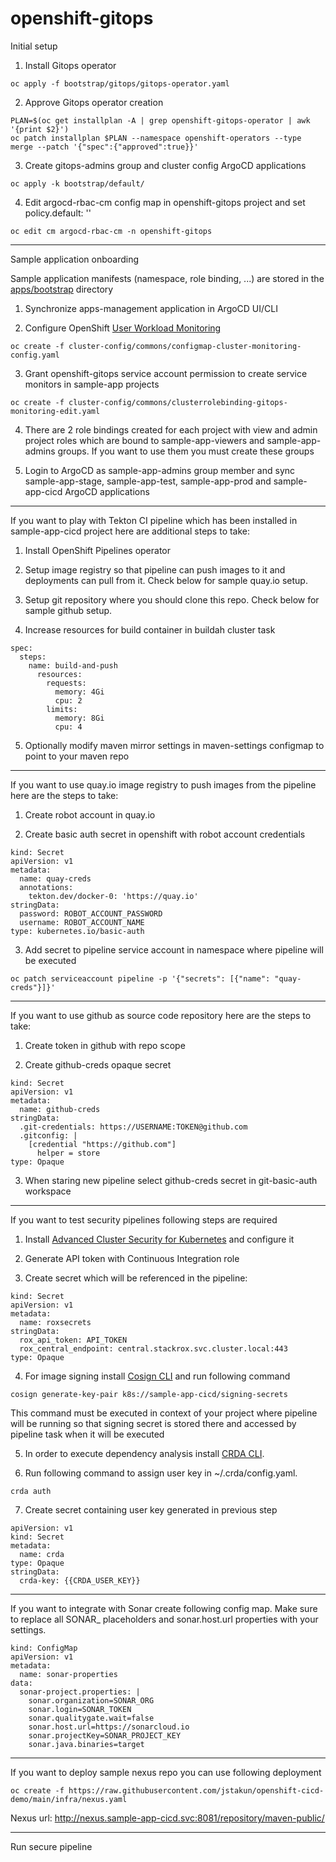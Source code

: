 # openshift-gitops
Initial setup

1. Install Gitops operator 
```
oc apply -f bootstrap/gitops/gitops-operator.yaml
```
2. Approve Gitops operator creation
```
PLAN=$(oc get installplan -A | grep openshift-gitops-operator | awk '{print $2}')
oc patch installplan $PLAN --namespace openshift-operators --type merge --patch '{"spec":{"approved":true}}'
```
3. Create gitops-admins group and cluster config ArgoCD applications
```
oc apply -k bootstrap/default/
```
4. Edit argocd-rbac-cm config map in openshift-gitops project and set policy.default: ''
```
oc edit cm argocd-rbac-cm -n openshift-gitops
```
---
Sample application onboarding

Sample application manifests (namespace, role binding, ...) are stored in the [apps/bootstrap](https://github.com/jstakun/openshift-gitops/tree/main/apps/bootstrap) directory

1. Synchronize apps-management application in ArgoCD UI/CLI

2. Configure OpenShift [User Workload Monitoring](https://docs.openshift.com/container-platform/latest/monitoring/enabling-monitoring-for-user-defined-projects.html)
```
oc create -f cluster-config/commons/configmap-cluster-monitoring-config.yaml
```
3. Grant openshift-gitops service account permission to create service monitors in sample-app projects
```
oc create -f cluster-config/commons/clusterrolebinding-gitops-monitoring-edit.yaml
```
4. There are 2 role bindings created for each project with view and admin project roles which are bound to sample-app-viewers and sample-app-admins groups. If you want to use them you must create these groups

5. Login to ArgoCD as sample-app-admins group member and sync sample-app-stage, sample-app-test, sample-app-prod and sample-app-cicd ArgoCD applications

---
If you want to play with Tekton CI pipeline which has been installed in sample-app-cicd project here are additional steps to take:

1. Install OpenShift Pipelines operator

2. Setup image registry so that pipeline can push images to it and deployments can pull from it. Check below for sample quay.io setup.

3. Setup git repository where you should clone this repo. Check below for sample github setup.

4. Increase resources for build container in buildah cluster task
```
spec:
  steps:
    name: build-and-push
      resources: 
        requests:
          memory: 4Gi
          cpu: 2
        limits:
          memory: 8Gi
          cpu: 4 
```
5. Optionally modify maven mirror settings in maven-settings configmap to point to your maven repo

---
If you want to use quay.io image registry to push images from the pipeline here are the steps to take:

1. Create robot account in quay.io

2. Create basic auth secret in openshift with robot account credentials

```
kind: Secret
apiVersion: v1
metadata:
  name: quay-creds
  annotations:
    tekton.dev/docker-0: 'https://quay.io'
stringData:
  password: ROBOT_ACCOUNT_PASSWORD
  username: ROBOT_ACCOUNT_NAME
type: kubernetes.io/basic-auth
```

3. Add secret to pipeline service account in namespace where pipeline will be executed

```
oc patch serviceaccount pipeline -p '{"secrets": [{"name": "quay-creds"}]}'
```

---
If you want to use github as source code repository here are the steps to take:

1. Create token in github with repo scope

2. Create github-creds opaque secret

```
kind: Secret
apiVersion: v1
metadata:
  name: github-creds
stringData:
  .git-credentials: https://USERNAME:TOKEN@github.com
  .gitconfig: |
    [credential "https://github.com"]
      helper = store
type: Opaque
```

3. When staring new pipeline select github-creds secret in git-basic-auth workspace 

---
If you want to test security pipelines following steps are required 

1. Install [Advanced Cluster Security for Kubernetes](https://docs.openshift.com/acs/3.69/installing/install-ocp-operator.html) and configure it

2. Generate API token with Continuous Integration role

3. Create secret which will be referenced in the pipeline:

```
kind: Secret
apiVersion: v1
metadata:
  name: roxsecrets
stringData:
  rox_api_token: API_TOKEN
  rox_central_endpoint: central.stackrox.svc.cluster.local:443
type: Opaque
```
4. For image signing install [Cosign CLI](https://github.com/sigstore/cosign/releases) and run following command
```
cosign generate-key-pair k8s://sample-app-cicd/signing-secrets
```
This command must be executed in context of your project where pipeline will be running so that signing secret is stored there and accessed by pipeline task when it will be executed

5. In order to execute dependency analysis install [CRDA CLI](https://github.com/fabric8-analytics/cli-tools/releases).

6. Run following command to assign user key in ~/.crda/config.yaml.
```
crda auth
```

7. Create secret containing user key generated in previous step
```
apiVersion: v1
kind: Secret
metadata:
  name: crda
type: Opaque
stringData:
  crda-key: {{CRDA_USER_KEY}}
```
---
If you want to integrate with Sonar create following config map. Make sure to replace all SONAR_ placeholders and sonar.host.url properties with your settings.
```
kind: ConfigMap
apiVersion: v1
metadata:
  name: sonar-properties
data:
  sonar-project.properties: |
    sonar.organization=SONAR_ORG
    sonar.login=SONAR_TOKEN
    sonar.qualitygate.wait=false
    sonar.host.url=https://sonarcloud.io
    sonar.projectKey=SONAR_PROJECT_KEY
    sonar.java.binaries=target
```
---
If you want to deploy sample nexus repo you can use following deployment

```
oc create -f https://raw.githubusercontent.com/jstakun/openshift-cicd-demo/main/infra/nexus.yaml
```
Nexus url: http://nexus.sample-app-cicd.svc:8081/repository/maven-public/

---
Run secure pipeline
